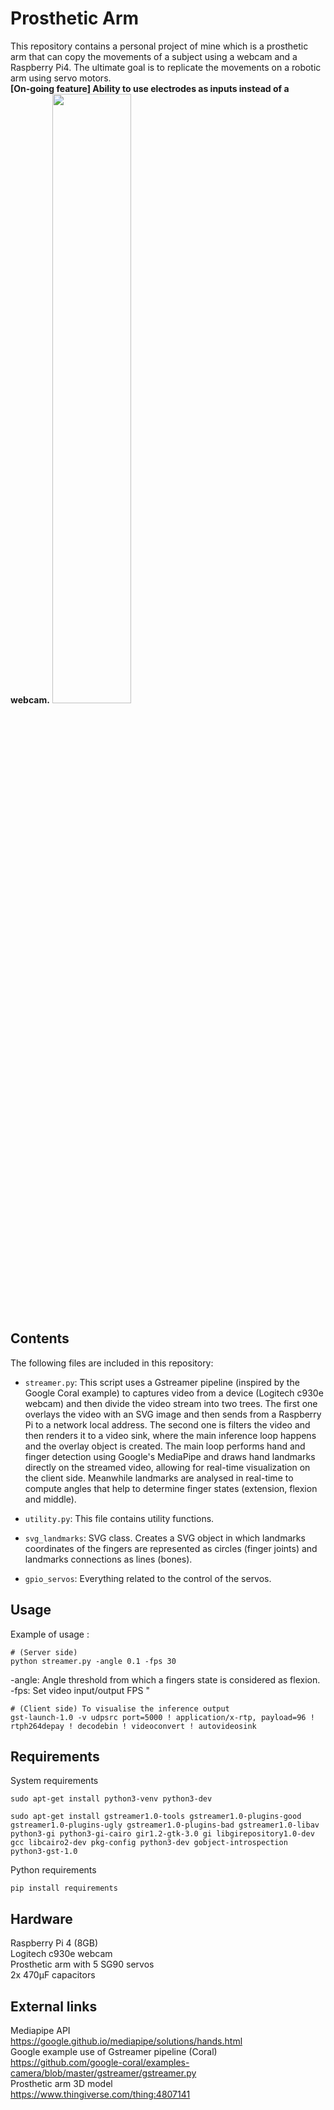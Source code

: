 # Prosthetic Arm
This repository contains a personal project of mine which is a prosthetic arm that can copy the movements of a subject using a webcam and a Raspberry Pi4. The ultimate goal is to replicate the movements on a robotic arm using servo motors. </br>
**[On-going feature] Ability to use electrodes as inputs instead of a webcam.**
<img src="/images/header.png" width="50%" height="50%">
## Contents

The following files are included in this repository:</br>

- `streamer.py`: This script uses a Gstreamer pipeline (inspired by the Google Coral example) to captures video from a device (Logitech c930e webcam) and then divide the video stream into two trees. The first one overlays the video with an SVG image and then sends from a Raspberry Pi to a network local address. The second one is filters the video and then renders it to a video sink, where the main inference loop happens and the overlay object is created. The main loop performs hand and finger detection using Google's MediaPipe and draws hand landmarks directly on the streamed video, allowing for real-time visualization on the client side. 
Meanwhile landmarks are analysed in real-time to compute angles that help to determine finger states (extension, flexion and middle). </br>

- `utility.py`: This file contains utility functions.</br>

- `svg_landmarks`: SVG class. Creates a SVG object in which landmarks coordinates of the fingers are represented as circles (finger joints) and landmarks connections as lines (bones).</br>

- `gpio_servos`: Everything related to the control of the servos.</br>

## Usage
Example of usage :</br>
``` 
# (Server side)
python streamer.py -angle 0.1 -fps 30
```
-angle: Angle threshold from which a fingers state is considered as flexion.</br>
-fps: Set video input/output FPS "</br>

```
# (Client side) To visualise the inference output
gst-launch-1.0 -v udpsrc port=5000 ! application/x-rtp, payload=96 ! rtph264depay ! decodebin ! videoconvert ! autovideosink
```
## Requirements 
System requirements
``` 
sudo apt-get install python3-venv python3-dev 
```
``` 
sudo apt-get install gstreamer1.0-tools gstreamer1.0-plugins-good gstreamer1.0-plugins-ugly gstreamer1.0-plugins-bad gstreamer1.0-libav python3-gi python3-gi-cairo gir1.2-gtk-3.0 gi libgirepository1.0-dev gcc libcairo2-dev pkg-config python3-dev gobject-introspection python3-gst-1.0 
```
Python requirements
``` 
pip install requirements
```

## Hardware 
Raspberry Pi 4 (8GB)</br>
Logitech c930e webcam</br>
Prosthetic arm with 5 SG90 servos</br>
2x 470μF capacitors

## External links 
Mediapipe API</br>
https://google.github.io/mediapipe/solutions/hands.html</br>
Google example use of Gstreamer pipeline (Coral)</br>
https://github.com/google-coral/examples-camera/blob/master/gstreamer/gstreamer.py</br>
Prosthetic arm 3D model</br>
https://www.thingiverse.com/thing:4807141</br>

